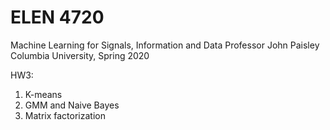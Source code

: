# ELEN 4720
Machine Learning for Signals, Information and Data Professor John Paisley
Columbia University, Spring 2020

HW3:
1. K-means
2. GMM and Naive Bayes
3. Matrix factorization
